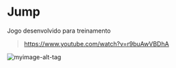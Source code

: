 # Jump
Jogo desenvolvido para treinamento 
> https://www.youtube.com/watch?v=r9buAwVBDhA

![myimage-alt-tag](https://media.discordapp.net/attachments/957078692771819600/987931582721572874/unknown.png?width=1440&height=375)
